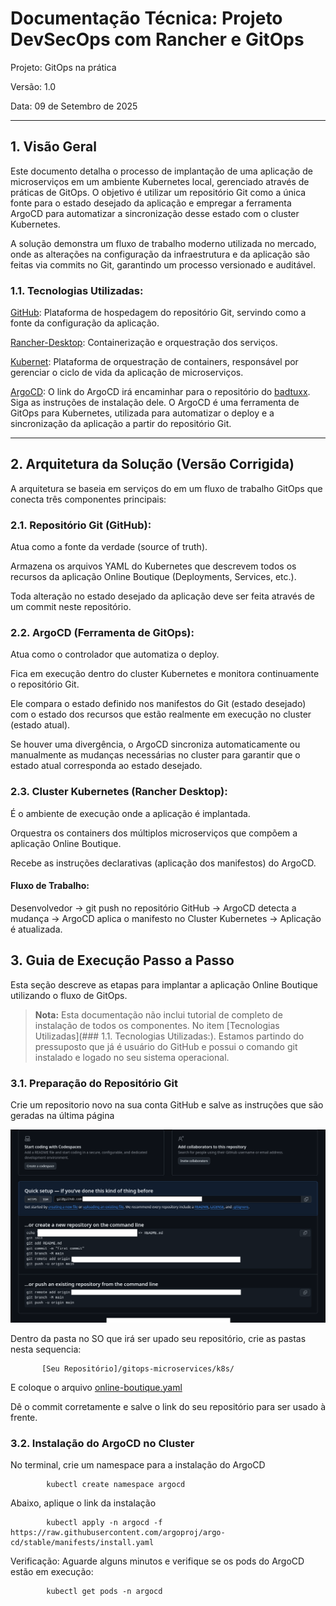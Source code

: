 # Documentação Técnica: Projeto DevSecOps com Rancher e GitOps

Projeto: GitOps na prática

Versão: 1.0

Data: 09 de Setembro de 2025

------------------

## 1. Visão Geral

Este documento detalha o processo de implantação de uma aplicação de microserviços em um ambiente Kubernetes local, gerenciado através de práticas de GitOps. O objetivo é utilizar um repositório Git como a única fonte para o estado desejado da aplicação e empregar a ferramenta ArgoCD para automatizar a sincronização desse estado com o cluster Kubernetes.

A solução demonstra um fluxo de trabalho moderno utilizada no mercado, onde as alterações na configuração da infraestrutura e da aplicação são feitas via commits no Git, garantindo um processo versionado e auditável.

### 1.1. Tecnologias Utilizadas:

[GitHub](https://github.com/): Plataforma de hospedagem do repositório Git, servindo como a fonte da configuração da aplicação.

[Rancher-Desktop](https://rancherdesktop.io/): Containerização e orquestração dos serviços.

[Kubernet](https://kubernetes.io/releases/download/): Plataforma de orquestração de containers, responsável por gerenciar o ciclo de vida da aplicação de microserviços.

[ArgoCD](https://github.com/badtuxx/DescomplicandoArgoCD/blob/main/pt/src/day-1/README.md#instalando-o-argocd): O link do ArgoCD irá encaminhar para o repositório do [badtuxx](https://github.com/badtuxx/). Siga as instruções de instalação dele. O ArgoCD é uma ferramenta de GitOps para Kubernetes, utilizada para automatizar o deploy e a sincronização da aplicação a partir do repositório Git.

------------------

## 2. Arquitetura da Solução (Versão Corrigida)

A arquitetura se baseia em serviços do em um fluxo de trabalho GitOps que conecta três componentes principais:

### 2.1. Repositório Git (GitHub):

 Atua como a fonte da verdade (source of truth).

 Armazena os arquivos YAML do Kubernetes que descrevem todos os recursos da aplicação Online Boutique (Deployments, Services, etc.).

 Toda alteração no estado desejado da aplicação deve ser feita através de um commit neste repositório.

    
### 2.2. ArgoCD (Ferramenta de GitOps):

 Atua como o controlador que automatiza o deploy.

 Fica em execução dentro do cluster Kubernetes e monitora continuamente o repositório Git.

 Ele compara o estado definido nos manifestos do Git (estado desejado) com o estado dos recursos que estão realmente em execução no cluster (estado atual).

 Se houver uma divergência, o ArgoCD sincroniza automaticamente ou manualmente as mudanças necessárias no cluster para garantir que o estado atual corresponda ao estado desejado.

### 2.3. Cluster Kubernetes (Rancher Desktop):

 É o ambiente de execução onde a aplicação é implantada.

 Orquestra os containers dos múltiplos microserviços que compõem a aplicação Online Boutique.

 Recebe as instruções declarativas (aplicação dos manifestos) do ArgoCD.

#### Fluxo de Trabalho:
Desenvolvedor → git push no repositório GitHub → ArgoCD detecta a mudança → ArgoCD aplica o manifesto no Cluster Kubernetes → Aplicação é atualizada.

## 3. Guia de Execução Passo a Passo

Esta seção descreve as etapas para implantar a aplicação Online Boutique utilizando o fluxo de GitOps.

> **Nota:**
> Esta documentação não inclui tutorial de completo de instalação de todos os componentes. No item [Tecnologias Utilizadas](### 1.1. Tecnologias Utilizadas:). Estamos partindo do pressuposto que já é usuário do GitHub e possui o comando git instalado e logado no seu sistema operacional.


### 3.1. Preparação do Repositório Git


Crie um repositorio novo na sua conta GitHub e salve as instruções que são geradas na última página

![GitHub instruções](/imgs/GitHub%20-%20primeiros%20comandos.png)

Dentro da pasta no SO que irá ser upado seu repositório, crie as pastas nesta sequencia:

           [Seu Repositório]/gitops-microservices/k8s/

E coloque o arquivo [online-boutique.yaml](/gitops-microservices/k8s/online-boutique.yaml)

Dê o commit corretamente e salve o link do seu repositório para ser usado à frente.

### 3.2. Instalação do ArgoCD no Cluster

No terminal, crie um namespace para a instalação do ArgoCD

            kubectl create namespace argocd

Abaixo, aplique o link da instalação 

            kubectl apply -n argocd -f https://raw.githubusercontent.com/argoproj/argo-cd/stable/manifests/install.yaml

Verificação: Aguarde alguns minutos e verifique se os pods do ArgoCD estão em execução:


            kubectl get pods -n argocd
